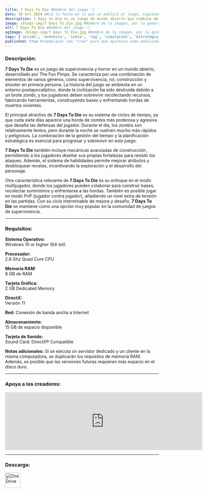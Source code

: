 ```yaml
---
title: 7 Days To Die #Nombre del juego :)
date: 30 Oct 2024 #Acá la fecha en la que se publicó el juego, siguiendo este formato: Dia "30", Mes "Oct", Año "2024" = como debe quedar: 30 Oct 2024
description: 7 Days to Die es un juego de mundo abierto que combina de forma extraordinaria juegos de disparos en primera persona, supervivencia de terror, defensa de torres y rol. Juega al primer RPG de supervivencia zombi de entorno abierto. #Acá una mini descripción del juego
image: /blogs-img/7 Days To Die.jpg #Nombre de la imagen, por lo general es exactamente el mismo nombre que el juego excluyendo lo ":" (Dos puntos)
alt: 7 Days To Die #Nombre del juego :)
ogImage: /blogs-img/7 Days To Die.jpg #Nombre de la imagen, por lo general es exactamente el mismo nombre que el juego excluyendo lo ":" (Dos puntos)
tags: ['acción', 'aventura', 'indie', 'rpg', 'simulación', 'estrategia', 'online-fix.me'] #Acá la categoría o categorías del juego, si es más de una se coloca en este formato: ['Categoría1', 'Categoría2']
published: true #reemplazar con "true" para que aparezca como publicado
---
```


<!--En VSCode seleccionando una palabra, por ejemplo: "NOMBRE-DEL-JUEGO" y apretando Ctrl+F2 se seleccionan todas las palabras iguales-->

### Descripción:
**7 Days To Die** es un juego de supervivencia y horror en un mundo abierto, desarrollado por The Fun Pimps. Se caracteriza por una combinación de elementos de varios géneros, como supervivencia, rol, construcción y shooter en primera persona. La historia del juego se ambienta en un entorno postapocalíptico, donde la civilización ha sido destruida debido a un brote zombi, y los jugadores deben sobrevivir recolectando recursos, fabricando herramientas, construyendo bases y enfrentando hordas de muertos vivientes.

El principal atractivo de **7 Days To Die** es su sistema de ciclos de tiempo, ya que cada siete días aparece una horda de zombis más poderosa y agresiva que desafía las defensas del jugador. Durante el día, los zombis son relativamente lentos, pero durante la noche se vuelven mucho más rápidos y peligrosos. La combinación de la gestión del tiempo y la planificación estratégica es esencial para progresar y sobrevivir en este juego.

**7 Days To Die** también incluye mecánicas avanzadas de construcción, permitiendo a los jugadores diseñar sus propias fortalezas para resistir los ataques. Además, el sistema de habilidades permite mejorar atributos y desbloquear recetas, incentivando la exploración y el desarrollo del personaje.

Otra característica relevante de **7 Days To Die** es su enfoque en el modo multijugador, donde los jugadores pueden colaborar para construir bases, recolectar suministros y enfrentarse a las hordas. También es posible jugar en modo PvP (jugador contra jugador), añadiendo un nivel extra de tensión en las partidas. Con su ciclo interminable de mejora y desafío, **7 Days To Die** se mantiene como una opción muy popular en la comunidad de juegos de supervivencia.

<!--Prompt para Chat-GPT: Hazme una descripción para el juego "NOMBRE-DEL-JUEGO" y cada que menciones "NOMBRE-DEL-JUEGO" ponlo en negrita -->

---

### Requisitos:
**Sistema Operativo:**  
Windows 10 or higher (64-bit)

**Procesador:**  
2.8 Ghz Quad Core CPU

**Memoria RAM:**  
8 GB de RAM

**Tarjeta Gráfica:**  
2 GB Dedicated Memory

**DirectX:**  
Versión 11

**Red:**
Conexión de banda ancha a Internet

**Almacenamiento:**  
15 GB de espacio disponible

**Tarjeta de Sonido:**  
Sound Card: DirectX® Compatible

**Notas adicionales:**
Si se ejecuta un servidor dedicado y un cliente en la misma computadora, se duplicarán los requisitos de memoria RAM. Además, es posible que las versiones futuras requieran más espacio en el disco duro.

<!--Si falta o sobra un requisito se quita o se agrega manteniendo el mismo formato-->

---

### Apoya a los creadores:
<iframe src="https://store.steampowered.com/widget/251570/" frameborder="0" width="646" height="190" style="background-color: transparent;"></iframe>

---

### Descarga:
[<img src="https://gist.github.com/cxmeel/0dbc95191f239b631c3874f4ccf114e2/raw/download.svg" alt="OneDrive" height="50" />](https://1drv.ms/u/s!Ah59IBm0qGurh8IBS4LVS7LNJlnPYQ?e=faznhf)

<!-- # se debe reemplazar por el link de descarga-->

<!--OneDrive se debe reemplazar por el servicio donde está subido el juego-->

